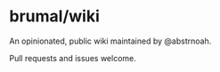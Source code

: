 # brumal/wiki

An opinionated, public wiki maintained by @abstrnoah.

Pull requests and issues welcome.
